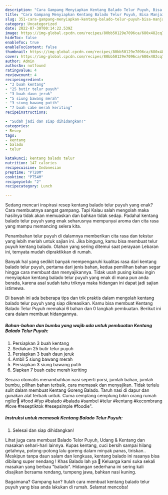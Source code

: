 ```yaml
---
description: "Cara Gampang Menyiapkan Kentang Balado Telur Puyuh, Bisa Manjain Lidah"
title: "Cara Gampang Menyiapkan Kentang Balado Telur Puyuh, Bisa Manjain Lidah"
slug: 351-cara-gampang-menyiapkan-kentang-balado-telur-puyuh-bisa-manjain-lidah
category: Uncategorized
date: 2022-07-30T00:14:22.539Z
image: https://img-global.cpcdn.com/recipes/80bb50129e7096ca/680x482cq70/kentang-balado-telur-puyuh-foto-resep-utama.jpg
hideToc: false
enableToc: true
enableTocContent: false
thumbnail: https://img-global.cpcdn.com/recipes/80bb50129e7096ca/680x482cq70/kentang-balado-telur-puyuh-foto-resep-utama.jpg
cover: https://img-global.cpcdn.com/recipes/80bb50129e7096ca/680x482cq70/kentang-balado-telur-puyuh-foto-resep-utama.jpg
author: Admin
authorAv: notfound
ratingvalue: 4
reviewcount: 4
recipeingredient:
- "3 buah kentang"
- "25 butir telur puyuh"
- "3 buah daun jeruk"
- "5 siung bawang merah"
- "3 siung bawang putih"
- "7 buah cabe merah keriting"
recipeinstructions:

- "Sudah jadi dan siap dihidangkan!"
categories:
- Resep
tags:
- kentang
- balado
- telur

katakunci: kentang balado telur 
nutrition: 147 calories
recipecuisine: Indonesian
preptime: "PT20M"
cooktime: "PT54M"
recipeyield: "2"
recipecategory: Lunch

---
```



Sedang mencari inspirasi resep kentang balado telur puyuh yang enak? Cara membuatnya sangat gampang. Tapi Kalau salah mengolah maka hasilnya tidak akan memuaskan dan bahkan tidak sedap. Padahal kentang balado telur puyuh yang enak seharusnya mempunyai aroma dan cita rasa yang mampu memancing selera kita.


Penambahan telur puyuh di dalamnya memberikan cita rasa dan tekstur yang lebih meriah untuk sajian ini. Jika bingung, kamu bisa membuat telur puyuh kentang balado. Olahan yang sering ditemui saat perayaan Lebaran ini, ternyata mudah dipraktikkan di rumah.

Banyak hal yang sedikit banyak mempengaruhi kualitas rasa dari kentang balado telur puyuh, pertama dari jenis bahan, kedua pemilihan bahan segar hingga cara membuat dan menyajikannya. Tidak usah pusing kalau ingin menyiapkan kentang balado telur puyuh yang enak di mana pun anda berada, karena asal sudah tahu triknya maka hidangan ini dapat jadi sajian istimewa.


Di bawah ini ada beberapa tips dan trik praktis dalam mengolah kentang balado telur puyuh yang siap dikreasikan. Kamu bisa membuat Kentang Balado Telur Puyuh memakai 6 bahan dan 0 langkah pembuatan. Berikut ini cara dalam membuat hidangannya.

<!--inarticleads1-->

##### Bahan-bahan dan bumbu yang wajib ada untuk pembuatan Kentang Balado Telur Puyuh:

1. Persiapkan 3 buah kentang
1. Sediakan 25 butir telur puyuh
1. Persiapkan 3 buah daun jeruk
1. Ambil 5 siung bawang merah
1. Persiapkan 3 siung bawang putih
1. Siapkan 7 buah cabe merah keriting


Secara otomatis menambahkan nasi seperti porsi, jumlah bahan, jumlah bumbu, pilihan bahan terbaik, cara memasak dan menyajikan. Tidak terlalu sulit dalam membuat Kentang Goreng Balado. Taruh nasi di dapur dan gunakan alat terbaik untuk. Cuma cemplang cemplung bikin orang rumah ngiler🤤 #food #fyp #balado #balada #sambel #telur #kentang #kecombrang #love #reseptiktok #resepsimple #foodie&#34;. 

<!--inarticleads2-->

##### Instruksi untuk memasak Kentang Balado Telur Puyuh:


1. Selesai dan siap dihidangkan!

Lihat juga cara membuat Balado Telor Puyuh, Udang &amp; Kentang dan masakan sehari-hari lainnya. Kupas kentang, cuci bersih sampai hilang getahnya, potong-potong lalu goreng dalam minyak panas, tiriskan.. Meskipun tanpa daun salam dan lengkuas, kentang balado ini rasanya bisa dibilang super nendang ! Khas Balado lah ya 🙂 Keluarga kami suka sekali masakan yang berbau &#34;balado&#34;. Hidangan sederhana ini sering kali disajikan bersama rendang, tumpeng jawa, bahkan nasi kuning. 

Bagaimana? Gampang kan? Itulah cara membuat kentang balado telur puyuh yang bisa anda lakukan di rumah. Selamat mencoba!
